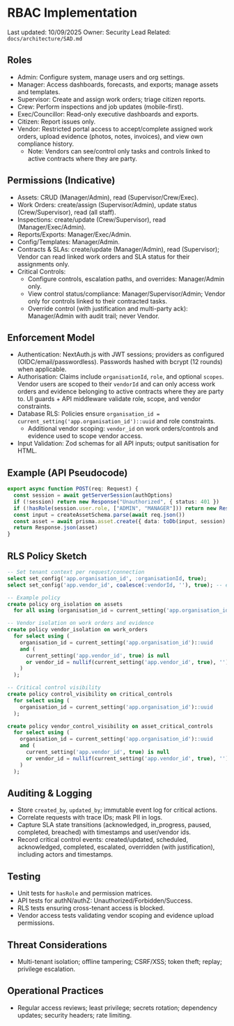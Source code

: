 # RBAC Implementation

Last updated: 10/09/2025
Owner: Security Lead
Related: `docs/architecture/SAD.md`

## Roles
- Admin: Configure system, manage users and org settings.
- Manager: Access dashboards, forecasts, and exports; manage assets and templates.
- Supervisor: Create and assign work orders; triage citizen reports.
- Crew: Perform inspections and job updates (mobile-first).
- Exec/Councillor: Read-only executive dashboards and exports.
- Citizen: Report issues only.
- Vendor: Restricted portal access to accept/complete assigned work orders, upload evidence (photos, notes, invoices), and view own compliance history.
  - Note: Vendors can see/control only tasks and controls linked to active contracts where they are party.

## Permissions (Indicative)
- Assets: CRUD (Manager/Admin), read (Supervisor/Crew/Exec).
- Work Orders: create/assign (Supervisor/Admin), update status (Crew/Supervisor), read (all staff).
- Inspections: create/update (Crew/Supervisor), read (Manager/Exec/Admin).
- Reports/Exports: Manager/Exec/Admin.
- Config/Templates: Manager/Admin.
- Contracts & SLAs: create/update (Manager/Admin), read (Supervisor); Vendor can read linked work orders and SLA status for their assignments only.
 - Critical Controls:
   - Configure controls, escalation paths, and overrides: Manager/Admin only.
   - View control status/compliance: Manager/Supervisor/Admin; Vendor only for controls linked to their contracted tasks.
   - Override control (with justification and multi-party ack): Manager/Admin with audit trail; never Vendor.

## Enforcement Model
- Authentication: NextAuth.js with JWT sessions; providers as configured (OIDC/email/passwordless). Passwords hashed with bcrypt (12 rounds) when applicable.
- Authorisation: Claims include `organisationId`, `role`, and optional `scopes`. Vendor users are scoped to their `vendorId` and can only access work orders and evidence belonging to active contracts where they are party to. UI guards + API middleware validate role, scope, and vendor constraints.
- Database RLS: Policies ensure `organisation_id = current_setting('app.organisation_id')::uuid` and role constraints.
  - Additional vendor scoping: `vendor_id` on work orders/controls and evidence used to scope vendor access.
- Input Validation: Zod schemas for all API inputs; output sanitisation for HTML.

## Example (API Pseudocode)
```ts
export async function POST(req: Request) {
  const session = await getServerSession(authOptions)
  if (!session) return new Response("Unauthorized", { status: 401 })
  if (!hasRole(session.user.role, ["ADMIN", "MANAGER"])) return new Response("Forbidden", { status: 403 })
  const input = createAssetSchema.parse(await req.json())
  const asset = await prisma.asset.create({ data: toDb(input, session) })
  return Response.json(asset)
}
```

## RLS Policy Sketch
```sql
-- Set tenant context per request/connection
select set_config('app.organisation_id', :organisationId, true);
select set_config('app.vendor_id', coalesce(:vendorId, ''), true); -- empty for non‑vendor users

-- Example policy
create policy org_isolation on assets
  for all using (organisation_id = current_setting('app.organisation_id')::uuid);

-- Vendor isolation on work orders and evidence
create policy vendor_isolation on work_orders
  for select using (
    organisation_id = current_setting('app.organisation_id')::uuid
    and (
      current_setting('app.vendor_id', true) is null
      or vendor_id = nullif(current_setting('app.vendor_id', true), '')::uuid
    )
  );

-- Critical control visibility
create policy control_visibility on critical_controls
  for select using (
    organisation_id = current_setting('app.organisation_id')::uuid
  );

create policy vendor_control_visibility on asset_critical_controls
  for select using (
    organisation_id = current_setting('app.organisation_id')::uuid
    and (
      current_setting('app.vendor_id', true) is null
      or vendor_id = nullif(current_setting('app.vendor_id', true), '')::uuid
    )
  );
```

## Auditing & Logging
- Store `created_by`, `updated_by`; immutable event log for critical actions.
- Correlate requests with trace IDs; mask PII in logs.
- Capture SLA state transitions (acknowledged, in_progress, paused, completed, breached) with timestamps and user/vendor ids.
 - Record critical control events: created/updated, scheduled, acknowledged, completed, escalated, overridden (with justification), including actors and timestamps.

## Testing
- Unit tests for `hasRole` and permission matrices.
- API tests for authN/authZ: Unauthorized/Forbidden/Success.
- RLS tests ensuring cross-tenant access is blocked.
- Vendor access tests validating vendor scoping and evidence upload permissions.

## Threat Considerations
- Multi-tenant isolation; offline tampering; CSRF/XSS; token theft; replay; privilege escalation.

## Operational Practices
- Regular access reviews; least privilege; secrets rotation; dependency updates; security headers; rate limiting.
